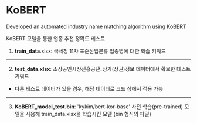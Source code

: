# KoBERT
Developed an automated industry name matching algorithm using KoBERT

KoBERT 모델을 통한 업종 추천 정확도 테스트

1. **train_data**.xlsx: 국세청 11차 표준산업분류 업종명에 대한 학습 키워드
*************************
2. **test_data.xlsx**: 소상공인시장진흥공단_상가(상권)정보 데이터에서 확보한 테스트 키워드
* 다른 테스트 데이터가 있을 경우, 해당 데이터로 코드 상에서 적용 가능
*************************
3. **KoBERT_model_test.bin**: 'kykim/bert-kor-base' 사전 학습(pre-trained) 모델을 사용해 train_data.xlsx을 학습시킨 모델 (bin 형식의 파일)

